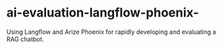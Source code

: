 # ai-evaluation-langflow-phoenix-
Using Langflow and Arize Phoenix for rapidly developing and evaluating a RAG chatbot.

